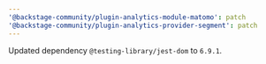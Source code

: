 ```yaml
---
'@backstage-community/plugin-analytics-module-matomo': patch
'@backstage-community/plugin-analytics-provider-segment': patch
---
```


Updated dependency `@testing-library/jest-dom` to `6.9.1`.
